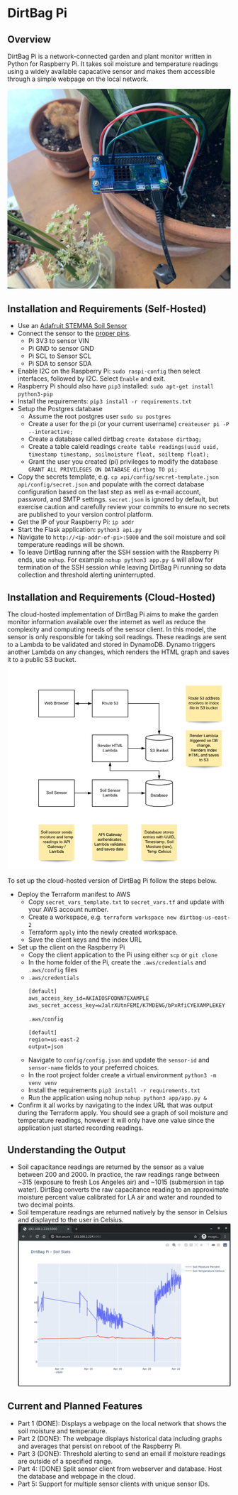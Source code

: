# DirtBag Pi

## Overview
DirtBag Pi is a network-connected garden and plant monitor written in Python for Raspberry Pi. It takes soil moisture and temperature readings using a widely available capacative sensor and makes them accessible through a simple webpage on the local network.

![DirtBag Pi](img/dbp.jpg?raw=true "DirtBag Pi")

## Installation and Requirements (Self-Hosted)
* Use an [Adafruit STEMMA Soil Sensor](https://learn.adafruit.com/adafruit-stemma-soil-sensor-i2c-capacitive-moisture-sensor/python-circuitpython-test)
* Connect the sensor to the [proper pins](https://learn.adafruit.com/adafruit-stemma-soil-sensor-i2c-capacitive-moisture-sensor/python-circuitpython-test).
    * Pi 3V3 to sensor VIN
    * Pi GND to sensor GND
    * Pi SCL to Sensor SCL
    * Pi SDA to sensor SDA
* Enable I2C on the Raspberry Pi: `sudo raspi-config` then select interfaces, followed by I2C. Select `Enable` and exit.
* Raspberry Pi should also have `pip3` installed: `sudo apt-get install python3-pip`
* Install the requirements: `pip3 install -r requirements.txt`
* Setup the Postgres database
    * Assume the root postgres user `sudo su postgres`
    * Create a user for the pi (or your current username) `createuser pi -P --interactive;`
    * Create a database called dirtbag `create database dirtbag;`
    * Create a table caleld readings `create table readings(uuid uuid, timestamp timestamp, soilmoisture float, soiltemp float);`
    * Grant the user you created (pi) privileges to modify the database `GRANT ALL PRIVILEGES ON DATABASE dirtbag TO pi;`
* Copy the secrets template, e.g. `cp api/config/secret-template.json api/config/secret.json` and populate with the correct database configuration based on the last step as well as e-mail account, password, and SMTP settings. `secret.json` is ignored by default, but exercise caution and carefully review your commits to ensure no secrets are published to your version control platform.
* Get the IP of your Raspberry Pi: `ip addr`
* Start the Flask application: `python3 api.py`
* Navigate to `http://<ip-addr-of-pi>:5000` and the soil moisture and soil temperature readings will be shown.
* To leave DirtBag running after the SSH session with the Raspberry Pi ends, use `nohup`. For example `nohup python3 app.py &` will allow for termination of the SSH session while leaving DirtBag Pi running so data collection and threshold alerting uninterrupted.

## Installation and Requirements (Cloud-Hosted)
The cloud-hosted implementation of DirtBag Pi aims to make the garden monitor information available over the internet as well as reduce the complexity and computing needs of the sensor client. In this model, the sensor is only responsible for taking soil readings. These readings are sent to a Lambda to be validated and stored in DynamoDB. Dynamo triggers another Lambda on any changes, which renders the HTML graph and saves it to a public S3 bucket.
![Cloud-hosted implementation](img/cloud.png?raw=true "Cloud-hosted implementation")

To set up the cloud-hosted version of DirtBag Pi follow the steps below.
* Deploy the Terraform manifest to AWS
    * Copy `secret_vars_template.txt` to `secret_vars.tf` and update with your AWS account number.
    * Create a workspace, e.g. `terraform workspace new dirtbag-us-east-2`
    * Terraform `apply` into the newly created workspace.
    * Save the client keys and the index URL
* Set up the client on the Raspberry Pi
    * Copy the client application to the Pi using either `scp` or `git clone`
    * In the home folder of the Pi, create the `.aws/credentials` and `.aws/config` files
    * `.aws/credentials` 
      ```
      [default]
      aws_access_key_id=AKIAIOSFODNN7EXAMPLE
      aws_secret_access_key=wJalrXUtnFEMI/K7MDENG/bPxRfiCYEXAMPLEKEY
      ```
      `.aws/config`
      ```
      [default]
      region=us-east-2
      output=json
      ```
    * Navigate to `config/config.json` and update the `sensor-id` and `sensor-name` fields to your preferred choices.
    * In the root project folder create a virtual environment `python3 -m venv venv`
    * Install the requirements `pip3 install -r requirements.txt`
    * Run the application using nohup `nohup python3 app/app.py &` 
* Confirm it all works by navigating to the index URL that was output during the Terraform apply. You should see a graph of soil moisture and temperature readings, however it will only have one value since the application just started recording readings. 
      
    
## Understanding the Output
* Soil capacitance readings are returned by the sensor as a value between 200 and 2000. In practice, the raw readings range between ~315 (exposure to fresh Los Angeles air) and ~1015 (submersion in tap water). DirtBag converts the raw capacitance reading to an approximate moisture percent value calibrated for LA air and water and rounded to two decimal points.
* Soil temperature readings are returned natively by the sensor in Celsius and displayed to the user in Celsius.
![Example plot](img/plot.png?raw=true "Example Graph")

## Current and Planned Features
* Part 1 (DONE): Displays a webpage on the local network that shows the soil moisture and temperature.
* Part 2 (DONE): The webpage displays historical data including graphs and averages that persist on reboot of the Raspberry Pi.
* Part 3 (DONE): Threshold alerting to send an email if moisture readings are outside of a specified range.
* Part 4: (DONE) Split sensor client from webserver and database. Host the database and webpage in the cloud.
* Part 5: Support for multiple sensor clients with unique sensor IDs.
